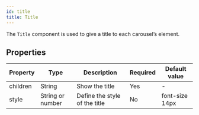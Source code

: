 ```yaml
---
id: title
title: Title
---
```


The `Title` component is used to give a title to each carousel’s element.

## Properties

| Property | Type             | Description                   | Required | Default value  |
|----------|------------------|-------------------------------|----------|----------------|
| children | String           | Show the title                | Yes      | -              |
| style    | String or number | Define the style of the title | No       | font-size 14px |
